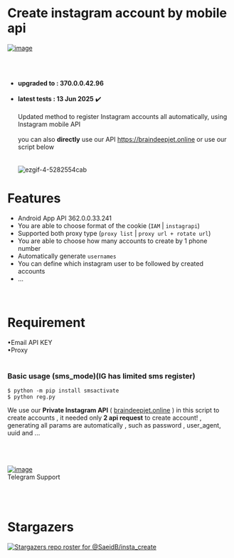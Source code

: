 # Create instagram account by mobile api



[![image](https://github.com/SaeidB/insta_create/assets/41697758/0f2a45e2-856d-40d6-9ebe-1026a5b80f64)](https://imwhodifferent.t.me)<br>

<br><br>
- **upgraded to :  370.0.0.42.96**<br><br>
- **latest tests : 13 Jun 2025**  ✔️<br><br> 
Updated method to register Instagram accounts all automatically, using Instagram mobile API<br><br>
you can also **directly** use our API https://braindeepjet.online or use our script below<br><br><br>
![ezgif-4-5282554cab](https://user-images.githubusercontent.com/41697758/222406000-affb0231-4ef8-4f04-abf3-1cf3cc403773.gif)

# Features
- Android App API 362.0.0.33.241 <br>
- You are able to choose format of the cookie (`IAM`  | `instagrapi`)<br>
- Supported both proxy type (`proxy list` | `proxy url + rotate url`)<br>
- You are able to choose how many accounts to create by 1 phone number<br>
- Automatically generate `usernames`<br>
- You can define which instagram user to be followed by created accounts<br>
- ...<br><br><br>


# Requirement<br>
&#x2022;Email API KEY<br>
&#x2022;Proxy<br><br>


### Basic usage (sms_mode)(IG has limited sms register)<br>
```
$ python -m pip install smsactivate
$ python reg.py
```


We use our **Private Instagram API** ( [braindeepjet.online](https://braindeepjet.online) ) in this script to create accounts , it needed only **2 api request** to create account! , generating all params are automatically , such as password , user_agent, uuid and ...<br><br>
<br><br>

[![image](https://github.com/SaeidB/insta_create/assets/41697758/0f2a45e2-856d-40d6-9ebe-1026a5b80f64)](https://imwhodifferent.t.me)<br>
Telegram Support


<br><br>
# Stargazers<br>
[![Stargazers repo roster for @SaeidB/insta_create](https://reporoster.com/stars/notext/SaeidB/insta_create)](https://github.com/SaeidB/insta_create/stargazers)

